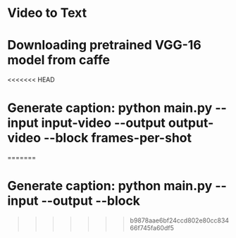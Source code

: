 # Video to Text

# Downloading pretrained VGG-16 model from caffe

<<<<<<< HEAD
# Generate caption: python main.py --input input-video --output output-video --block frames-per-shot
=======
# Generate caption: python main.py --input <input-video> --output <output-video> --block <frame-per-sot>
>>>>>>> b9878aae6bf24ccd802e80cc83466f745fa60df5
